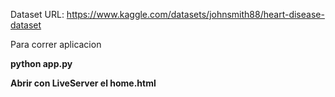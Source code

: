 Dataset URL: https://www.kaggle.com/datasets/johnsmith88/heart-disease-dataset


Para correr aplicacion

**python app.py**

**Abrir con LiveServer el home.html**